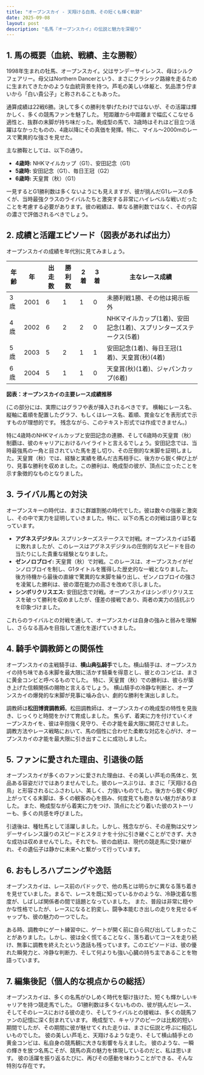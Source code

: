 ```yaml
---
title: "オープンスカイ - 天翔ける白鳥、その短くも輝く軌跡"
date: 2025-09-08
layout: post
description: "名馬『オープンスカイ』の伝説と魅力を深堀り"
---
```


## 1. 馬の概要（血統、戦績、主な勝鞍）

1998年生まれの牡馬、オープンスカイ。父はサンデーサイレンス、母はシルクフェアリー。母父はNorthern Dancerという、まさにクラシック路線を走るために生まれてきたかのような血統背景を持つ。芦毛の美しい体躯と、気品漂う佇まいから「白い貴公子」と称されることもあった。

通算成績は22戦6勝。決して多くの勝利を挙げたわけではないが、その活躍は輝かしく、多くの競馬ファンを魅了した。  短距離から中距離まで幅広くこなせる適性と、抜群の末脚が持ち味だった。晩成型の馬で、3歳時はそれほど目立つ活躍はなかったものの、4歳以降にその真価を発揮。特に、マイル～2000mのレースで驚異的な強さを見せた。

主な勝鞍としては、以下の通り。

* **4歳時:**  NHKマイルカップ（G1）、安田記念（G1）
* **5歳時:**  安田記念（G1）、毎日王冠（G2）
* **6歳時:**  天皇賞（秋）（G1）


一見するとG1勝利数は多くないようにも見えますが、彼が挑んだG1レースの多くが、当時最強クラスのライバルたちと激突する非常にハイレベルな戦いだったことを考慮する必要があります。彼の戦績は、単なる勝利数ではなく、その内容の濃さで評価されるべきでしょう。


## 2. 成績と活躍エピソード（図表があれば出力）

オープンスカイの成績を年代別に見てみましょう。

| 年齢 | 年 | 出走数 | 勝利数 | 2着 | 3着 | 主なレース成績 |
|---|---|---|---|---|---|---|
| 3歳 | 2001 | 6 | 1 | 1 | 0 |  未勝利戦1勝、その他は掲示板外 |
| 4歳 | 2002 | 6 | 2 | 2 | 0 | NHKマイルカップ(1着)、安田記念(1着)、スプリンターズステークス(5着) |
| 5歳 | 2003 | 5 | 2 | 1 | 1 | 安田記念(1着)、毎日王冠(1着)、天皇賞(秋)(4着) |
| 6歳 | 2004 | 5 | 1 | 1 | 0 | 天皇賞(秋)(1着)、ジャパンカップ(6着) |


**図表：オープンスカイの主要レース成績推移**

(この部分には、実際にはグラフや表が挿入されるべきです。  横軸にレース名、縦軸に着順を配置したグラフ、もしくはレース名、着順、賞金などを表形式で示すものが理想的です。  残念ながら、このテキスト形式では作成できません。)

特に4歳時のNHKマイルカップと安田記念の連勝、そして6歳時の天皇賞（秋）制覇は、彼のキャリアにおけるハイライトと言えるでしょう。安田記念では、当時最強馬の一角と目されていた馬を差し切り、その圧倒的な末脚を証明しました。天皇賞（秋）では、経験と実績を積んだ古馬相手に、後方から鋭く伸び上がり、見事な勝利を収めました。この勝利は、晩成型の彼が、頂点に立ったことを示す象徴的なものとなりました。


## 3. ライバル馬との対決

オープンスキーの時代は、まさに群雄割拠の時代でした。彼は数々の強豪と激突し、その中で実力を証明していきました。特に、以下の馬との対戦は語り草となっています。

* **アグネスデジタル:**  スプリンターズステークスで対戦。オープンスカイは5着に敗れましたが、このレースはアグネスデジタルの圧倒的なスピードを目の当たりにした貴重な経験となりました。
* **ゼンノロブロイ:**  天皇賞（秋）で対戦。このレースは、オープンスカイがゼンノロブロイを制し、G1タイトルを獲得した歴史的な一戦となりました。  後方待機から最後の直線で驚異的な末脚を繰り出し、ゼンノロブロイの強さを凌駕した勝利は、彼の潜在能力の高さを改めて示しました。
* **シンボリクリスエス:** 安田記念で対戦。オープンスカイはシンボリクリスエスを破って勝利を収めましたが、僅差の接戦であり、両者の実力の拮抗ぶりを印象づけました。


これらのライバルとの対戦を通して、オープンスカイは自身の強みと弱みを理解し、さらなる高みを目指して進化を遂げていきました。


## 4. 騎手や調教師との関係性

オープンスカイの主戦騎手は、**横山典弘騎手**でした。横山騎手は、オープンスカイの持ち味である末脚を最大限に活かす騎乗を得意とし、彼とのコンビは、まさに黄金コンビと呼べるものでした。  特に、天皇賞（秋）での勝利は、彼らが築き上げた信頼関係の賜物と言えるでしょう。  横山騎手の冷静な判断と、オープンスカイの爆発的な末脚が見事に噛み合い、劇的な勝利を演出しました。


調教師は**松田博資調教師**。松田調教師は、オープンスカイの晩成型の特性を見抜き、じっくりと時間をかけて育成しました。  焦らず、着実に力を付けていくオープンスカイを、彼は辛抱強く見守り、その才能を最大限に開花させました。  調教方法やレース戦略において、馬の個性に合わせた柔軟な対応を心がけ、オープンスカイの才能を最大限に引き出すことに成功しました。


## 5. ファンに愛された理由、引退後の話

オープンスカイが多くのファンに愛された理由は、その美しい芦毛の馬体と、気品ある容姿だけではありませんでした。彼のレースぶりは、まさに「天翔ける白鳥」と形容されるにふさわしい、美しく、力強いものでした。後方から鋭く伸び上がってくる末脚は、多くの観客の心を掴み、何度見ても飽きない魅力がありました。  また、晩成型ながら着実に力をつけ、頂点にたどり着いた彼のストーリーも、多くの共感を呼びました。


引退後は、種牡馬として活躍しました。しかし、残念ながら、その産駒は父サンデーサイレンス譲りのスピードとスタミナを十分に引き継ぐことができず、大きな成功は収めませんでした。それでも、彼の血統は、現代の競走馬に受け継がれ、その遺伝子は静かに未来へと繋がって行っています。


## 6. おもしろハプニングや逸話

オープンスカイは、レース前のパドックで、他の馬とは明らかに異なる落ち着きを見せていました。まるで、レースを既に知っているかのような、冷静沈着な態度が、しばしば関係者の間で話題となっていました。  また、普段は非常に穏やかな性格でしたが、レースになると豹変し、闘争本能むき出しの走りを見せるギャップも、彼の魅力の一つでした。

ある時、調教中にゲート練習中に、ゲートが開く前に自ら飛び出してしまったことがありました。しかし、彼は全く慌てることなく、落ち着いてコースを走り続け、無事に調教を終えたという逸話も残っています。このエピソードは、彼の優れた瞬発力と、冷静な判断力、そして何よりも強い心臓の持ち主であることを物語っています。


## 7. 編集後記（個人的な視点からの総括）

オープンスカイは、多くの名馬がひしめく時代を駆け抜けた、短くも輝かしいキャリアを持つ競走馬でした。  G1勝利数は多くないものの、彼が挑んだレース、そしてそのレースにおける彼の走り、そしてライバルとの接戦は、多くの競馬ファンの記憶に深く刻まれています。  晩成型で、キャリアのピークは比較的短い期間でしたが、その期間に彼が魅せてくれた走りは、まさに伝説と呼ぶに相応しいものでした。  彼の美しい芦毛と、天翔けるような走り、そして横山騎手との黄金コンビは、私自身の競馬観に大きな影響を与えました。  彼のような、一瞬の輝きを放つ名馬こそが、競馬の真の魅力を体現しているのだと、私は思います。  彼の活躍を振り返るたびに、再びその感動を味わうことができる、そんな特別な存在です。
